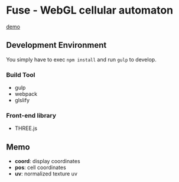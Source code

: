# Fuse - WebGL cellular automaton

[demo](http://s.baku89.com/fuse/)

## Development Environment

You simply have to exec `npm install` and run `gulp` to develop.

### Build Tool

- gulp
- webpack
- glslify

### Front-end library

- THREE.js

## Memo

- __coord__: display coordinates
- __pos__: cell coordinates
- __uv__: normalized texture uv